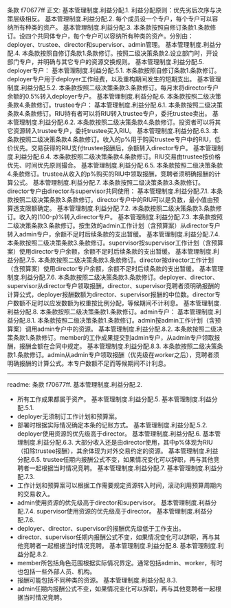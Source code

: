 条款 f70677ff 正文:
基本管理制度.利益分配.1. 利益分配原则：优先劣后次序与决策层级相反。
基本管理制度.利益分配.2. 每个成员设一个专户，每个专户可以容纳所有种类的资产。
基本管理制度.利益分配.3. 本条款按照自修订条款1.条款修订。设四个共同体专户，每个专户可以容纳所有种类的资产。分别由：deployer、trustee、director和supervisor、admin管理。
基本管理制度.利益分配.4. 本条款按照自修订条款1.条款修订。按照二级决策条款2.设立部门时，开设部门专户，并明确与其它专户的资源交换规则。
基本管理制度.利益分配.5. deployer专户：
基本管理制度.利益分配.5.1. 本条款按照自修订条款1.条款修订。deployer专户用于deployer工作经费，以及重构期间发生的短期支出。
基本管理制度.利益分配.5.2. 本条款按照二级决策条款3.条款修订。每月末将director专户余额的0.5%转入deployer专户。
基本管理制度.利益分配.6. 本条款按照二级决策条款4.条款修订。trustee专户：
基本管理制度.利益分配.6.1. 本条款按照二级决策条款4.条款修订。RIU持有者可以将RIU转入trustee专户，委托trustee卖出。
基本管理制度.利益分配.6.2. 本条款按照二级决策条款4.条款修订。投资者可以将其它资源转入trustee专户，委托trustee买入RIU。
基本管理制度.利益分配.6.3. 本条款按照二级决策条款4.条款修订。收入的p%用于购买trustee专户中的RIU，低价优先。交易获得的RIU支付trustee报酬后，余额转入director专户。
基本管理制度.利益分配.6.4. 本条款按照二级决策条款4.条款修订。RIU交易由trustee按价格优先、时间优先原则撮合。
基本管理制度.利益分配.6.5. 本条款按照二级决策条款4.条款修订。trustee从收入的p%购买的RIU中领取报酬，竞聘者须明确报酬的计算公式。
基本管理制度.利益分配.7. 本条款按照二级决策条款3.条款修订。director专户由director与supervisor共同使用：
基本管理制度.利益分配.7.1. 本条款按照二级决策条款3.条款修订。director专户中的RIU可以是负数，最小值由预算透支限额确定。
基本管理制度.利益分配.7.2. 本条款按照二级决策条款3.条款修订。收入的(100-p)%转入director专户。
基本管理制度.利益分配.7.3. 本条款按照二级决策条款3.条款修订。按生效的admin工作计划（含预算案）从director专户转入admin专户，余额不足时后续条款的支出暂缓。
基本管理制度.利益分配.7.4. 本条款按照二级决策条款3.条款修订。supervisor按supervisor工作计划（含预算案）使用director专户余额，余额不足时后续条款的支出暂缓。
基本管理制度.利益分配.7.5. 本条款按照二级决策条款3.条款修订。director按director工作计划（含预算案）使用director专户余额，余额不足时后续条款的支出暂缓。
基本管理制度.利益分配.7.6. 本条款按照二级决策条款3.条款修订。deployer、director、supervisor从director专户领取报酬，director、supervisor竞聘者须明确报酬的计算公式，deployer报酬数额为director、supervisor报酬的中位数。director专户数额不足时以应发数额为权重按比例分配，等候期间不计利息。
基本管理制度.利益分配.8. 本条款按照二级决策条款1.条款修订。admin专户：
基本管理制度.利益分配.8.1. 本条款按照二级决策条款1.条款修订。admin按admin工作计划（含预算案）调用admin专户中的资源。
基本管理制度.利益分配.8.2. 本条款按照二级决策条款1.条款修订。member的工作成果提交到admin专户，从admin专户领取报酬，报酬金额在合同中规定。
基本管理制度.利益分配.8.3. 本条款按照二级决策条款1.条款修订。admin从admin专户领取报酬（优先级在worker之后），竞聘者须明确报酬的计算公式。本专户数额不足而等候期间不计利息。

---
readme:
条款 f70677ff. 基本管理制度.利益分配.2.
- 所有工作成果都属于资产。
基本管理制度.利益分配.5.
基本管理制度.利益分配.5.1.
- deployer无须制订工作计划和预算案。
- 部署时根据实际情况确定本条的记账方式。
基本管理制度.利益分配.5.2.
deployer使用资源的优先级高于director。
基本管理制度.利益分配.6.
基本管理制度.利益分配.6.3.
大部分收入还是由director使用，其中p%体现为RIU（扣除trustee报酬），其余体现为对外交易约定的资源。
基本管理制度.利益分配.6.5.
trustee任期内报酬公式不变，如果情况变化可以辞职，再与其他竞聘者一起根据当时情况竞聘。
基本管理制度.利益分配.7.
基本管理制度.利益分配.7.3.
- 工作计划和预算案可以根据工作需要规定资源转入时间，滚动利用预算周期内的交易收入。
- admin使用资源的优先级高于director和supervisor。
基本管理制度.利益分配.7.4.
supervisor使用资源的优先级高于director。
基本管理制度.利益分配.7.6.
- deployer、director、supervisor的报酬优先级低于工作支出。
- director、supervisor任期内报酬公式不变，如果情况变化可以辞职，再与其他竞聘者一起根据当时情况竞聘。
基本管理制度.利益分配.8.
基本管理制度.利益分配.8.2.
- member所包括角色范围根据实际情况界定。通常包括admin、worker，有时也包括一些外部人员、机构。
- 报酬可能包括不同种类的资源。
基本管理制度.利益分配.8.3.
- admin任期内报酬公式不变，如果情况变化可以辞职，再与其他竞聘者一起根据当时情况竞聘。
